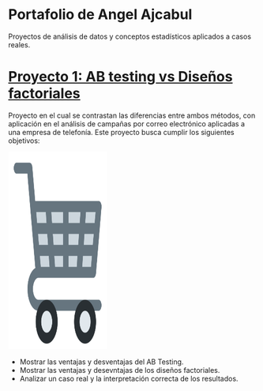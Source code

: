 # Portafolio de Angel Ajcabul
Proyectos de análisis de datos y conceptos estadísticos aplicados a casos reales.

# [Proyecto 1: AB testing vs Diseños factoriales](https://github.com/AngelOseas/curso-series-temporales)
Proyecto en el cual se contrastan las diferencias entre ambos métodos, con aplicación en el análisis de campañas por correo electrónico aplicadas a una empresa de telefonía. Este proyecto busca cumplir los siguientes objetivos:

<img src="images/carreta.png" width="200" height="400" />

* Mostrar las ventajas y desventajas del AB Testing.
* Mostrar las ventajas y desevntajas de los diseños factoriales.
* Analizar un caso real y la interpretación correcta de los resultados.



